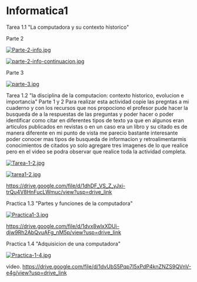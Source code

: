 # Informatica1

Tarea 1.1 "La computadora y su contexto historico" 

Parte 2

[![Parte-2-info.jpg](https://i.postimg.cc/5y03dRz5/Parte-2-info.jpg)](https://postimg.cc/JDfJjKPt)

[![parte-2-info-continuacion.jpg](https://i.postimg.cc/NML9gqN0/parte-2-info-continuacion.jpg)](https://postimg.cc/8JQPH3g8)

Parte 3

[![parte-3.jpg](https://i.postimg.cc/gkyyJhyL/parte-3.jpg)](https://postimg.cc/hfjQZf5K)


Tarea 1.2 "la disciplina de la computacion: contexto historico, evolucion e importancia"
Parte 1 y 2 Para realizar esta actividad copie las pregntas a mi cuaderno y con los recursos que nos propociono el profesor pude hacer la busqueda de a la respuestas de las preguntas y poder hacer o poder identificar como citar en diferentes tipos de texto ya que en algunos eran articulos publicados en revistas o en un caso era un libro y su citado es de manera diferente en mi punto de vista me parecio bastante interesante poder conocer mas tipos de busqueda de informacion y retroalimentarmis conocimientos de citados yo solo agregare tres imagenes de lo que realice pero en el video se podra observar que realice toda la actividad completa. 

[![Tarea-1-2.jpg](https://i.postimg.cc/3Rh2jJFb/Tarea-1-2.jpg)](https://postimg.cc/kVjVqCZx)

[![tarea1-2.jpg](https://i.postimg.cc/Kv13MMy8/tarea1-2.jpg)](https://postimg.cc/qzd7fgRP)

https://drive.google.com/file/d/1dhDF_VS_Z_yJxi-trQu4V8HnFucLWmuc/view?usp=drive_link

Practica 1.3 "Partes y funciones de la computadora"

[![Practica1-3.jpg](https://i.postimg.cc/8Cx6pd5v/Practica1-3.jpg)](https://postimg.cc/B8c6NK2Z)

https://drive.google.com/file/d/1dvx8wlxXDUi-djw9Rh2AbQvuAFg_nM5p/view?usp=drive_link


Practica 1.4 "Adquisicion de una computadora"

[![Practica-1-4.jpg](https://i.postimg.cc/Xq4Xqs0r/Practica-1-4.jpg)](https://postimg.cc/jw3RkQ2T)

video. 
https://drive.google.com/file/d/1dvUbS5Pqp7I5xPdP4knZNZS9QVnV-e4g/view?usp=drive_link
